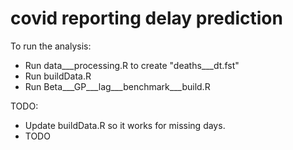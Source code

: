 # covid reporting delay prediction

To run the analysis:

* Run data___processing.R to create "deaths___dt.fst"
* Run buildData.R
* Run Beta___GP___lag___benchmark___build.R


TODO:

* Update buildData.R so it works for missing days.
* TODO
